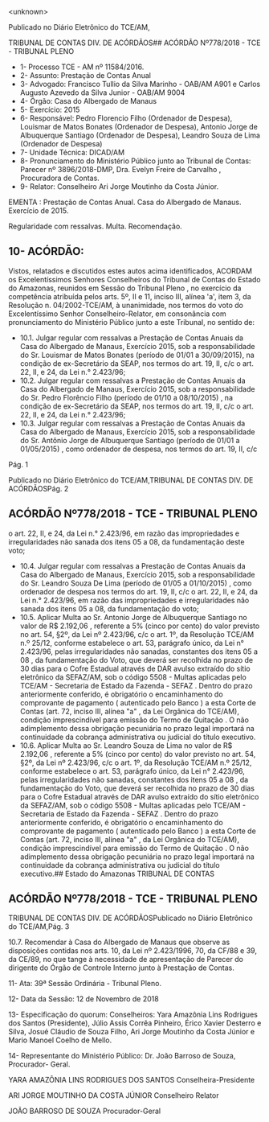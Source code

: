 &lt;unknown&gt;

Publicado  no  Diário Eletrônico do TCE/AM,

TRIBUNAL DE CONTAS DIV. DE  ACÓRDÃOS## ACÓRDÃO Nº778/2018 - TCE - TRIBUNAL PLENO

- 1- Processo TCE - AM nº 11584/2016.
- 2- Assunto: Prestação de Contas Anual
- 3- Advogado: Francisco  Tullio  da  Silva  Marinho  -  OAB/AM  A901  e  Carlos  Augusto Azevedo da Silva Junior - OAB/AM 9004
- 4- Órgão: Casa do Albergado de Manaus
- 5- Exercício: 2015
- 6- Responsável: Pedro  Florencio  Filho  (Ordenador  de  Despesa),  Louismar  de  Matos Bonates (Ordenador de Despesa), Antonio Jorge de Albuquerque Santiago (Ordenador de Despesa), Leandro Souza de Lima (Ordenador de Despesa)
- 7- Unidade Técnica: DICAD/AM
- 8- Pronunciamento  do Ministério  Público  junto  ao Tribunal  de Contas: Parecer  nº 3896/2018-DMP, Dra. Evelyn Freire de Carvalho , Procuradora de Contas.
- 9- Relator: Conselheiro Ari Jorge Moutinho da Costa Júnior.

EMENTA : Prestação  de  Contas  Anual.  Casa  do Albergado de Manaus. Exercício de 2015.

Regularidade com ressalvas. Multa. Recomendação.

## 10-  ACÓRDÃO:

Vistos, relatados e discutidos estes autos acima identificados, ACORDAM os Excelentíssimos Senhores Conselheiros do Tribunal de Contas do Estado do Amazonas, reunidos em Sessão do Tribunal Pleno , no exercício da competência atribuída pelos arts. 5º, II e 11, inciso III, alínea 'a', item 3, da Resolução n. 04/2002-TCE/AM, à unanimidade, nos termos do voto do Excelentíssimo Senhor Conselheiro-Relator, em consonância com pronunciamento do Ministério Público junto a este Tribunal, no sentido de:

- 10.1. Julgar regular com ressalvas a Prestação de Contas Anuais da Casa do  Albergado de  Manaus, Exercício  2015, sob a responsabilidade do Sr. Louismar de Matos Bonates (período de 01/01 a 30/09/2015), na condição de ex-Secretário da SEAP, nos termos do art. 19, II, c/c o art. 22, II, e 24, da Lei n.° 2.423/96;
- 10.2. Julgar regular com ressalvas a Prestação de Contas Anuais da Casa do  Albergado de  Manaus, Exercício  2015, sob a responsabilidade do Sr.  Pedro  Florêncio  Filho  (período  de  01/10  a  08/10/2015) , na condição de ex-Secretário da SEAP, nos termos do art. 19, II, c/c o art. 22, II, e 24, da Lei n.° 2.423/96;
- 10.3. Julgar regular com ressalvas a Prestação de Contas Anuais da Casa do  Albergado de  Manaus, Exercício  2015, sob a responsabilidade do Sr.  Antônio  Jorge  de  Albuquerque  Santiago  (período  de  01/01  a 01/05/2015) , como ordenador de despesa, nos termos do art. 19, II, c/c

Pág. 1

Publicado  no  Diário Eletrônico do TCE/AM,TRIBUNAL DE CONTAS DIV. DE  ACÓRDÃOSPág. 2

## ACÓRDÃO Nº778/2018 - TCE - TRIBUNAL PLENO

o art. 22, II, e 24, da Lei n.° 2.423/96, em razão das impropriedades e irregularidades não sanada dos itens 05 a 08, da fundamentação deste voto;

- 10.4. Julgar regular com ressalvas a Prestação de Contas Anuais da Casa do  Albergado de  Manaus, Exercício  2015, sob a responsabilidade do Sr. Leandro Souza De Lima (período de 01/05 a 01/10/2015) ,  como ordenador de despesa nos termos do art. 19, II, c/c o art. 22, II, e 24, da Lei  n.°  2.423/96,  em  razão  das  impropriedades  e  irregularidades  não sanada dos itens 05 a 08, da fundamentação do voto;
- 10.5. Aplicar  Multa ao Sr.  Antonio  Jorge  de  Albuquerque  Santiago no valor de R$ 2.192,06 , referente a 5% (cinco por cento) do valor previsto no art. 54, §2º, da Lei nº 2.423/96, c/c o art. 1º, da Resolução TCE/AM n.º  25/12,  conforme  estabelece  o  art.  53,  parágrafo  único,  da  Lei  n° 2.423/96, pelas irregularidades não sanadas, constantes dos itens 05 a 08 ,  da  fundamentação do Voto, que deverá ser recolhida no prazo de 30 dias para o Cofre Estadual através de DAR avulso extraído do sítio eletrônico da SEFAZ/AM, sob o código 5508 - Multas aplicadas pelo TCE/AM  -  Secretaria  de  Estado  da  Fazenda  -  SEFAZ .  Dentro  do prazo  anteriormente  conferido,  é  obrigatório  o  encaminhamento  do comprovante de pagamento ( autenticado pelo Banco )  a  esta  Corte de Contas  (art.  72,  inciso  III,  alínea  "a"  ,  da  Lei  Orgânica  do  TCE/AM), condição imprescindível para emissão do Termo de Quitação .  O  não adimplemento dessa obrigação pecuniária no prazo legal importará na continuidade da cobrança administrativa ou judicial do título executivo.
- 10.6. Aplicar Multa ao Sr. Leandro Souza de Lima no valor de R$ 2.192,06 , referente a 5% (cinco por cento) do valor previsto no art. 54, §2º, da Lei nº 2.423/96, c/c o art. 1º, da Resolução TCE/AM n.º 25/12, conforme estabelece  o  art.  53,  parágrafo  único,  da  Lei  n°  2.423/96,  pelas irregularidades não  sanadas,  constantes  dos itens 05 a 08 , da fundamentação do Voto, que deverá ser recolhida no prazo de 30 dias para o Cofre Estadual através de DAR  avulso  extraído  do sítio eletrônico da SEFAZ/AM, sob o código 5508 - Multas aplicadas pelo TCE/AM  -  Secretaria  de  Estado  da  Fazenda  -  SEFAZ .  Dentro  do prazo  anteriormente  conferido,  é  obrigatório  o  encaminhamento  do comprovante de pagamento ( autenticado pelo Banco )  a  esta  Corte de Contas  (art.  72,  inciso  III,  alínea  "a"  ,  da  Lei  Orgânica  do  TCE/AM), condição imprescindível para emissão do Termo de Quitação .  O  não adimplemento dessa obrigação pecuniária no prazo legal importará na continuidade da cobrança administrativa ou judicial do título executivo.## Estado do Amazonas TRIBUNAL DE CONTAS

## ACÓRDÃO Nº778/2018 - TCE - TRIBUNAL PLENO

TRIBUNAL DE CONTAS DIV. DE  ACÓRDÃOSPublicado  no  Diário Eletrônico do TCE/AM,Pág. 3

10.7. Recomendar à Casa  do  Albergado  de  Manaus  que  observe  as disposições contidas nos arts. 10, da Lei nº 2.423/1996, 70, da CF/88 e 39, da CE/89, no que tange à necessidade de apresentação de Parecer do dirigente do Órgão de Controle Interno junto à Prestação de Contas.

11-  Ata: 39ª Sessão Ordinária - Tribunal Pleno.

12-  Data da Sessão: 12 de Novembro de 2018

13-  Especificação  do  quorum: Conselheiros: Yara  Amazônia  Lins  Rodrigues  dos Santos (Presidente), Júlio Assis Corrêa Pinheiro, Érico Xavier Desterro e Silva, Josué Cláudio de Souza Filho, Ari Jorge Moutinho da Costa Júnior e Mario Manoel Coelho de Mello.

14-  Representante do Ministério Público: Dr. João Barroso de Souza, Procurador- Geral.

YARA AMAZÔNIA LINS RODRIGUES DOS SANTOS Conselheira-Presidente

ARI JORGE MOUTINHO DA COSTA JÚNIOR Conselheiro Relator

JOÃO BARROSO DE SOUZA Procurador-Geral